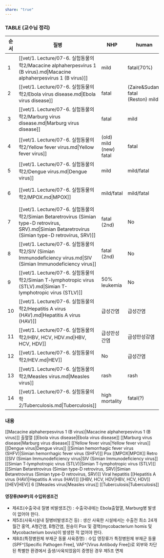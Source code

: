 ```yaml
---
share: "true"
---
```

### TABLE (교수님 정리)
| 순서 | 질병                                                                                                                                               | NHP                       | human                                | 특이사항                 |
| -- | ------------------------------------------------------------------------------------------------------------------------------------------------ | ------------------------- | ------------------------------------ | -------------------- |
| 1  | [[vet/1. Lecture/07-6. 실험동물의학2/Macacine alphaherpesvirus 1 (B virus).md\|Macacine alphaherpesvirus 1 (B virus)]]                                 | mild                      | fatal(70%)                           | genus *Macaca*만 감염   |
| 2  | [[vet/1. Lecture/07-6. 실험동물의학2/Ebola virus disease.md\|Ebola virus disease]]                                                                     | fatal                     | (Zaire&Sudan) fatal<br>(Reston) mild | 아프리카에서 주로 보고됨        |
| 3  | [[vet/1. Lecture/07-6. 실험동물의학2/Marburg virus disease.md\|Marburg virus disease]]                                                                 | fatal                     | mild                                 | cynomolgus monkey 발생 |
| 4  | [[vet/1. Lecture/07-6. 실험동물의학2/Yellow fever virus.md\|Yellow fever virus]]                                                                       | (old) mild<br>(new) fatal | fatal                                | 열대지방에서 모기가 전파        |
| 5  | [[vet/1. Lecture/07-6. 실험동물의학2/Dengue virus.md\|Dengue virus]]                                                                                   | mild                      | mild/fatal                           | 열대지방에서 모기가 전파        |
| 6  | [[vet/1. Lecture/07-6. 실험동물의학2/MPOX.md\|MPOX]]                                                                                                   | mild/fatal                | mild/fatal                           | 아프리카 어린이에서 fatal     |
| 7  | [[vet/1. Lecture/07-6. 실험동물의학2/Simian Betaretrovirus (Simian type-D retrovirus, SRV).md\|Simian Betaretrovirus (Simian type-D retrovirus, SRV)]] | fatal (2nd)               | No                                   | 사람에서 임상증상 없음         |
| 8  | [[vet/1. Lecture/07-6. 실험동물의학2/SIV (Simian Immunodeficiency virus.md\|SIV (Simian Immunodeficiency virus]]                                       | fatal (2nd)               | No                                   | 사람에서 임상증상 없음         |
| 9  | [[vet/1. Lecture/07-6. 실험동물의학2/Simian T-lymphotropic virus (STLV).md\|Simian T-lymphotropic virus (STLV)]]                                       | 50% leukemia              | No                                   | 사람의 HLTV와 비슷         |
| 10 | [[vet/1. Lecture/07-6. 실험동물의학2/Hepatitis A virus (HAV).md\|Hepatitis A virus (HAV)]]                                                             | 급성간염                      | 급성간염                                 | 경구감염                 |
| 11 | [[vet/1. Lecture/07-6. 실험동물의학2/HBV, HCV, HDV.md\|HBV, HCV, HDV]]                                                                                 | 급성만성간염                    | 급성만성감염                               | 비경구감염                |
| 12 | [[vet/1. Lecture/07-6. 실험동물의학2/HEV.md\|HEV]]                                                                                                     | No                        | 급성간염                                 | 경구감염                 |
| 13 | [[vet/1. Lecture/07-6. 실험동물의학2/Measles virus.md\|Measles virus]]                                                                                 | rash                      | rash                                 | 필요시 백신               |
| 14 | [[vet/1. Lecture/07-6. 실험동물의학2/Tuberculosis.md\|Tuberculosis]]                                                                                   | high mortality            | fatal(?)                             | tuberculin test      |



### 내용
[[Macacine alphaherpesvirus 1 (B virus)|Macacine alphaherpesvirus 1 (B virus)]]
출혈열
[[Ebola virus disease|Ebola virus disease]]
[[Marburg virus disease|Marburg virus disease]]
[[Yellow fever virus|Yellow fever virus]]
[[Dengue virus|Dengue virus]]
[[Simian hemorrhagic fever virus (SHFV)|Simian hemorrhagic fever virus (SHFV)]]
Pox
[[MPOX|MPOX]]
Retro
[[SIV (Simian Immunodeficiency virus|SIV (Simian Immunodeficiency virus]]
[[Simian T-lymphotropic virus (STLV)|Simian T-lymphotropic virus (STLV)]]
[[Simian Betaretrovirus (Simian type-D retrovirus, SRV)|Simian Betaretrovirus (Simian type-D retrovirus, SRV)]]
Viral hepatitis
[[Hepatitis A virus (HAV)|Hepatitis A virus (HAV)]]
[[HBV, HCV, HDV|HBV, HCV, HDV]]
[[HEV|HEV]]
6
[[Measles virus|Measles virus]]
[[Tuberculosis|Tuberculosis]]
#### 영장류(NHP)의 수입위생조건
- 제4조(수출국내 질병 비발생조건) : 수출국내에는 Ebola출혈열, Marburg병 발생이 없어야 한다.
- 제5조(사육시설내 질병비발생조건 등) : 생산 사육한 시설에서는 수출전 최소 24개월간 홍역, A형간염, B형간염, 원숭이 Pox 및 결핵(mycobacterium homis 및 Mycobacterium bovis)이 발생한 적 없어야 한다.
- 제8조(특정병원체 부재군 동물 사육증명) : 수입 영장류가 특정병원체 부재군 동물(SPF^[Specific Pathogen Free], VAF^[Virus Antibody Free])로 외부와 차단된 특별한 환경에서 출생/사육되었음이 증명된 경우 제5조 면제